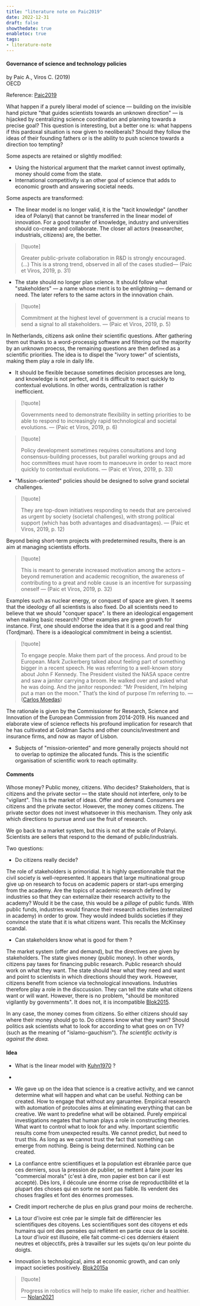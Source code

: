```yaml
---
title: "literature note on Paic2019"
date: 2022-12-31
draft: false
showthedate: true
enabletoc: true
tags:
- literature-note
---
```


#### **Governance of science and technology policies**     
by Paic A., Viros C. (2019)         
OECD      

Reference: [Paic2019](reference/Paic2019.md)

What happen if a purely liberal model of science — building on the invisible hand picture "that guides scientists towards an unknown direction" — is hijacked by centralizing science coordination and planning towards a precise goal? This question is interesting, but a better one is: what happens if this pardoxal situation is now given to neoliberals? Should they follow the ideas of their founding fathers or is the ability to push science towards a direction too tempting? 

Some aspects are retained or slightly modified: 

- Using the historical argument that the market cannot invest optimally, money should come from the state. 
- International competitivity is an other goal of science that adds to economic growth and answering societal needs.

Some aspects are transformed: 

- The linear model is no longer valid, it is the "tacit knowledge" (another idea of Polanyi) that cannot be transferred in the linear model of innovation. For a good transfer of knowledge, industry and universities should co-create and collaborate. The closer all actors (reasearcher, industrials, citizens) are, the better. 

> [!quote] 
>
>Greater public-private collaboration in R&D is strongly encouraged. (...) This is a strong trend, observed in all of the cases studied—  (Paic et Viros, 2019, p. 31) 

- The state should no longer plan science. It should follow what "stakeholders" — a name whose merit is to be enlightning — demand or need. The later refers to the same actors in the innovation chain. 

> [!quote] 
>
>Commitment at the highest level of government is a crucial means to send a signal to all stakeholders. —  (Paic et Viros, 2019, p. 5) 

In Netherlands, citizens ask online their scientific questions. After gathering them out thanks to a word-processig software and filtering out the majority by an unknown proecss, the remaining questions are then defined as a scientific priorities. The idea is to dispel the "ivory tower" of scientists, making them play a role in daily life.

- It should be flexible because sometimes decision processes are long, and knowledge is not perfect, and it is difficult to react quickly to contextual evolutions. In other words, centralization is rather inefficcient. 

> [!quote] 
>
>Governments need to demonstrate flexibility in setting priorities to be able to respond to increasingly rapid technological and societal evolutions. —  (Paic et Viros, 2019, p. 6) 

> [!quote] 
>
>Policy development sometimes requires consultations and long consensus-building processes, but parallel working groups and ad hoc committees must have room to manoeuvre in order to react more quickly to contextual evolutions. —  (Paic et Viros, 2019, p. 33) 

- "Mission-oriented" policies should be designed to solve grand societal challenges. 
> [!quote] 
>
>They are top-down initiatives responding to needs that are perceived as urgent by society (societal challenges), with strong political support (which has both advantages and disadvantages). —  (Paic et Viros, 2019, p. 12) 

Beyond being short-term projects with predetermined results, there is an aim at managing scientists efforts. 
> [!quote] 
>
>This is meant to generate increased motivation among the actors – beyond remuneration and academic recognition, the awareness of contributing to a great and noble cause is an incentive for surpassing oneself —  (Paic et Viros, 2019, p. 32) 

Examples such as nuclear energy, or conquest of space are given. It seems that the ideology of all scientists is also fixed. Do all scientists need to believe that we should "conquer space". Is there an ideological engagement when making basic research?  Other examples are green growth for instance. First, one should endorse the idea that it is a good and real thing (Tordjman). There is a ideaological commitment in being a scientist. 

>[!quote] 
>
>To engage people. Make them part of the process. And proud to be European. Mark Zuckerberg talked about feeling part of something bigger in a recent speech. He was referring to a well-known story about John F Kennedy. The President visited the NASA space centre and saw a janitor carrying a broom. He walked over and asked what he was doing. And the janitor responded: “Mr President, I’m helping put a man on the moon.” That’s the kind of purpose I’m referring to. — ([Carlos Moedas](https://www.openaccessgovernment.org/lamy-report-ensuring-inspirational-research/34970/))

The rationale is given by the Commissioner for Research, Science and Innovation of the European Commission from 2014-2019. His nuanced and elaborate view of science reflects his profound implication for research that he has cultivated at Goldman Sachs and other councis/investment and insurance firms, and now as mayor of Lisbon. 

- Subjects of "mission-oriented" and more generally projects should not to overlap to optimize the allocated funds. This is the scientific organisation of scientific work to reach optimality. 




#### Comments 

Whose money? Public money, citizens. Who decides? Stakeholders, that is citizens and the private sector — the state should not interfere, only to be "vigilant".  This is the market of ideas. Offer and demand. Consumers are citizens and the private sector. However, the money comes citizens. The private sector does not invest whatsoever in this mechanism. They only ask which directions to pursue annd use the fruit of research. 

We go back to a market system, but this is not at the scale of Polanyi. Scientists are sellers that respond to the demand of public/industrials.


Two questions:

- Do citizens really decide? 

The role of stakeholders is primoridial. It is highly questionnalble that the civil society is well-represented.  It appears that large multinational group give up on research to focus on academic papers or start-ups emerging from the academy. Are the topics of academic research defined by industries so that they can externalize their research activity to the academy? Would it be the case, this would be a *pillage* of public funds. With public funds, industries would finance their research activities (externalized in academy) in order to grow. They would indeed builds societies if they convince the state that it is what citizens want. This recalls the McKinsey scandal. 

- Can stakeholders know what is good for them ? 

The market system (offer and demand), but the directives are given by stakeholders. The state gives money (public money). In other words, citizens pay taxes for financing public research. Public research should work on what they want. The state should hear what they need and want and point to scientists in which directions should they work. However, citizens benefit from science via technological innovations. Industries therefore play a role in the disccussion. They can tell the state what citizens want or will want. However, there is no problem, "should be monitored vigilantly by governments".  It does not, it is incompatible [Blok2015](reference/Blok2015.md). 

In any case, the money comes from citizens. So either citizens should say where their money should go to. Do citizens know what they want? Should politics ask scientists what to look for according to what goes on on TV? (such as the meaning of "islamo-gauchism"). *The scientific activity is against the doxa.* 

#### Idea 

- What is the linear model with [Kuhn1970](reference/Kuhn1970.md) ?
- 
- We gave up on the idea that science is a creative activity, and we cannot determine what will happen and what can be useful. Nothing can be created. How to engage that without any garuantee. 
Empirical research with automation of protocoles aims at eliminating everything that can be creative. We want to predefine what will be obtained. Purely empirical investigations negates that human plays a role in constructing theories. What want to control what to look for and why. Important scientific results come from unexpected results. We cannot predict, but need to trust this. As long as we cannot trust the fact that something can emerge from nothing. Being is being determined. Nothing can be created.  

- La confiance entre scientifiques et la population est ébranlée parce que ces derniers, sous la pression de publier, se mettent à faire jouer les "commercial morals" (c'est à dire, mon papier est bon car il est accepté). Dès lors, il découle une énorme crise de reproductibilité et la plupart des choses qui en sorte ne sont pas fiable.  Ils vendent des choses fragiles et font des énormes promesses. 

- Credit import recherche de plus en plus grand pour moins de recherche. 

- La tour d'ivoire est crée par le simple fait de différencier les scientifiques des citoyens. Les sccientifiques sont des citoyens et eds humains qui ont des pensées qui reflètent en partie ceux de la société. La tour d'ivoir est illusoire, elle fait comme-ci ces dderniers étaient neutres et objecctifs, près à travailler sur les sujets qu'on leur pointe du doigts. 

- Innovation is technological, aims at economic growth, and can only impact societies positively. [Blok2015a](reference/Blok2015a.md) 
>[!quote]
>
>Progress in robotics will help to make life easier, richer and healthier. — [Nolan2021](reference/Nolan2021.md)

